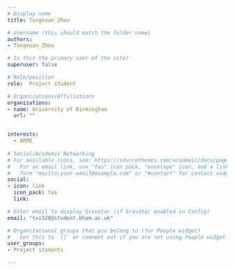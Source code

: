 ```yaml
---
# Display name
title: Tongxuan_Zhou

# Username (this should match the folder name)
authors:
- Tongxuan_Zhou

# Is this the primary user of the site?
superuser: false

# Role/position
role:  Project student

# Organizations/Affiliations
organizations:
- name: University of Birmingham
  url: ""


interests:
  - ARME
  
# Social/Academic Networking
# For available icons, see: https://sourcethemes.com/academic/docs/page-builder/#icons
#   For an email link, use "fas" icon pack, "envelope" icon, and a link in the
#   form "mailto:your-email@example.com" or "#contact" for contact widget.
social:
- icon: link
  icon_pack: fas
  link: 

# Enter email to display Gravatar (if Gravatar enabled in Config)
email: "txz328@student.bham.ac.uk"

# Organizational groups that you belong to (for People widget)
#   Set this to `[]` or comment out if you are not using People widget.
user_groups:
- Project students

---
```



